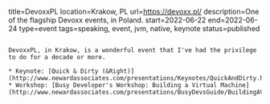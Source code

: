 title=DevoxxPL
location=Krakow, PL
url=https://devoxx.pl/
description=One of the flagship Devoxx events, in Poland.
start=2022-06-22
end=2022-06-24
type=event
tags=speaking, event, jvm, native, keynote
status=published
~~~~~~

DevoxxPL, in Krakow, is a wonderful event that I've had the privilege to do for a decade or more.

* Keynote: [Quick & Dirty (&Right)](http://www.newardassociates.com/presentations/Keynotes/QuickAndDirty.html)
* Workshop: [Busy Developer's Workshop: Building a Virtual Machine](http://www.newardassociates.com/presentations/BusyDevsGuide/BuildingAVirtualMachine.html)

